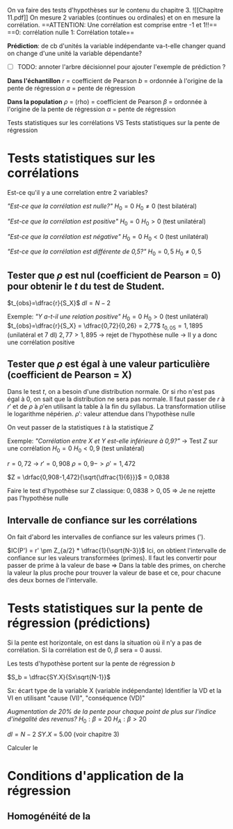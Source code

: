 On va faire des tests d'hypothèses sur le contenu du chapitre 3.
![[Chapitre 11.pdf]]
On mesure 2 variables (continues ou ordinales) et on en mesure la corrélation.
==ATTENTION: Une corrélation est comprise entre -1 et 1!!==
==0: corrélation nulle
1: Corrélation totale==

**Prédiction**: de cb d'unités la variable indépendante va-t-elle changer quand on change d'une unité la variable dépendante? 
- [ ] TODO: annoter l'arbre décisionnel pour ajouter l'exemple de prédiction ?

**Dans l'échantillon**
$r$ = coefficient de Pearson
$b$ = ordonnée à l'origine de la pente de régression
$a$ = pente de régression

**Dans la population**
$\rho$ = (rho) = coefficient de Pearson
$\beta$ = ordonnée à l'origine de la pente de régression
$\alpha$ = pente de régression


Tests statistiques sur les corrélations 
VS
Tests statistiques sur la pente de régression

# Tests statistiques sur les corrélations 
Est-ce qu'il y a une correlation entre 2 variables? 

*"Est-ce que la corrélation est nulle?"*
$H_0 = 0$
$H_0 \neq 0$ (test bilatéral)

*"Est-ce que la corrélation est positive"*
$H_0 = 0$
$H_0 \gt 0$ (test unilatéral)

*"Est-ce que la corrélation est négative"*
$H_0 = 0$
$H_0 \lt 0$ (test unilatéral)

*"Est-ce que la corrélation est différente de 0,5?"*
$H_0 = 0,5$
$H_0 \neq 0,5$


## Tester que $\rho$ est nul (coefficient de Pearson = 0) pour obtenir le $t$ du test de Student.
$t_{obs}=\dfrac{r}{S_X}$
$dl = N-2$

Exemple: 
*"Y a-t-il une relation positive"*
$H_0 = 0$
$H_0 \gt 0$ (test unilatéral)
$t_{obs}=\dfrac{r}{S_X} = \dfrac{0,72}{0,26} = 2,77$
$t_{0,05} = 1,1895$ (unilatéral et 7 dl)
$2,77 > 1,895$ -> rejet de l'hypothèse nulle -> Il y a donc  une corrélation positive

## Tester que $\rho$ est égal à une valeur particulière (coefficient de Pearson = X)
Dans le test $t$, on a besoin d'une distribution normale. Or si rho n'est pas égal à 0, on sait que la distribution ne sera pas normale.
Il faut passer de $r$ à $r'$ et de $\rho$ à $\rho'$en utilisant la table à la fin du syllabus. La transformation utilise le logarithme népérien.
$\rho'$: valeur attendue dans l'hypothèse nulle

On veut passer de la statistiques $t$ à la statistique $Z$

Exemple: 
*"Corrélation entre X et Y est-elle inférieure à 0,9?"* -> Test $Z$ sur une corrélation
$H_0 = 0$
$H_0 \lt 0,9$ (test unilatéral)

$r = 0,72$ -> $r' = 0,908$ 
$\rho = 0,9 -> \rho'=1,472$ 

$Z = \drfac{0,908-1,472}{\sqrt{\dfrac{1}{6}}}$ = 0,0838

Faire le test d'hypothèse sur Z classique:
$0,0838 > 0,05$ => Je ne rejette pas l'hypothèse nulle

## Intervalle de confiance sur les corrélations
On fait d'abord les intervalles de confiance sur les valeurs primes (').

$IC(P') = r' \pm Z_{a/2} * \dfrac{1}{\sqrt{N-3}}$
Ici, on obtient l'intervalle de confiance sur les valeurs transformées (primes). Il faut les convertir pour passer de prime à la valeur de base => Dans la table des primes, on cherche la valeur la plus proche pour trouver la valeur de base et ce, pour chacune des deux bornes de l'intervalle.
# Tests statistiques sur la pente de régression (prédictions)
Si la pente est horizontale, on est dans la situation où il n'y a pas de corrélation. Si la corrélation est de 0, $\beta$ sera = 0 aussi.

Les tests d'hypothèse portent sur la pente de régression $b$

$S_b = \dfrac{SY.X}{Sx\sqrt{N-1}}$

Sx: écart type de la variable X (variable indépendante)
Identifier la VD et la VI en utilisant "cause (VI)", "conséquence (VD)"

*Augmentation de 20% de la pente pour chaque point de plus sur l'indice d'inégalité des revenus?*
$H_0: \beta = 20$
$H_A: \beta > 20$

$dl = N-2$
$SY.X$ = 5.00 (voir chapitre 3)

Calculer le 




# Conditions d'application de la régression
## Homogénéité de la 